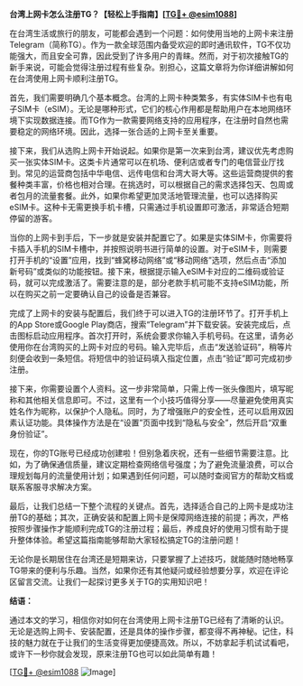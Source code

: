 **台湾上网卡怎么注册TG？【轻松上手指南】[[TG💪+ @esim1088](https://t.me/s/esim1088)]**

在台湾生活或旅行的朋友，可能都会遇到一个问题：如何使用当地的上网卡来注册Telegram（简称TG）。作为一款全球范围内备受欢迎的即时通讯软件，TG不仅功能强大，而且安全可靠，因此受到了许多用户的青睐。然而，对于初次接触TG的新手来说，可能会觉得注册过程有些复杂。别担心，这篇文章将为你详细讲解如何在台湾使用上网卡顺利注册TG。

首先，我们需要明确几个基本概念。台湾的上网卡种类繁多，有实体SIM卡也有电子SIM卡（eSIM）。无论是哪种形式，它们的核心作用都是帮助用户在本地网络环境下实现数据连接。而TG作为一款需要网络支持的应用程序，在注册时自然也需要稳定的网络环境。因此，选择一张合适的上网卡至关重要。

接下来，我们从选购上网卡开始说起。如果你是第一次来到台湾，建议优先考虑购买一张实体SIM卡。这类卡片通常可以在机场、便利店或者专门的电信营业厅找到。常见的运营商包括中华电信、远传电信和台湾大哥大等。这些运营商提供的套餐种类丰富，价格也相对合理。在挑选时，可以根据自己的需求选择包天、包周或者包月的流量套餐。此外，如果你希望更加灵活地管理流量，也可以选择购买eSIM卡。这种卡无需更换手机卡槽，只需通过手机设置即可激活，非常适合短期停留的游客。

当你的上网卡到手后，下一步就是安装并配置它了。如果是实体SIM卡，你需要将卡插入手机的SIM卡槽中，并按照说明书进行简单的设置。对于eSIM卡，则需要打开手机的“设置”应用，找到“蜂窝移动网络”或“移动网络”选项，然后点击“添加新号码”或类似的功能按钮。接下来，根据提示输入eSIM卡对应的二维码或验证码，就可以完成激活了。需要注意的是，部分老款手机可能不支持eSIM功能，所以在购买之前一定要确认自己的设备是否兼容。

完成了上网卡的安装与配置后，我们终于可以进入TG的注册环节了。打开手机上的App Store或Google Play商店，搜索“Telegram”并下载安装。安装完成后，点击图标启动应用程序。首次打开时，系统会要求你输入手机号码。在这里，请务必使用你在台湾购买的上网卡对应的号码。输入完毕后，点击“发送验证码”，稍等片刻便会收到一条短信。将短信中的验证码填入指定位置，点击“验证”即可完成初步注册。

接下来，你需要设置个人资料。这一步非常简单，只需上传一张头像图片，填写昵称和其他相关信息即可。不过，这里有一个小技巧值得分享——尽量避免使用真实姓名作为昵称，以保护个人隐私。同时，为了增强账户的安全性，还可以启用双因素认证功能。具体操作方法是在“设置”页面中找到“隐私与安全”，然后开启“双重身份验证”。

现在，你的TG账号已经成功创建啦！但别急着庆祝，还有一些细节需要注意。比如，为了确保通信质量，建议定期检查网络信号强度；为了避免流量浪费，可以合理规划每月的流量使用计划；如果遇到任何问题，可以随时查阅官方的帮助文档或联系客服寻求解决方案。

最后，让我们总结一下整个流程的关键点。首先，选择适合自己的上网卡是成功注册TG的基础；其次，正确安装和配置上网卡是保障网络连接的前提；再次，严格按照步骤操作才能顺利完成TG的注册过程；最后，养成良好的使用习惯有助于提升整体体验。希望这篇指南能够帮助大家轻松搞定TG的注册问题！

无论你是长期居住在台湾还是短期来访，只要掌握了上述技巧，就能随时随地畅享TG带来的便利与乐趣。当然，如果你还有其他疑问或经验想要分享，欢迎在评论区留言交流。让我们一起探讨更多关于TG的实用知识吧！

**结语：**

通过本文的学习，相信你对如何在台湾使用上网卡注册TG已经有了清晰的认识。无论是选购上网卡、安装配置，还是具体的操作步骤，都变得不再神秘。记住，科技的魅力就在于让我们的生活变得更加便捷高效。所以，不妨拿起手机试试看吧，或许下一秒你就会发现，原来注册TG也可以如此简单有趣！

[[TG💪+ @esim1088](https://t.me/s/esim1088) ![Image](https://i.postimg.cc/4NQfJmqS/Snipaste-2025-05-13-00-14-12.png)]